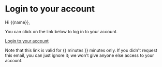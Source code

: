 # Login to your account

Hi {{name}},

You can click on the link below to log in to your account.

<a href="{{ link }}" class="btn btn-primary">Login to your account</a>

Note that this link is valid for {{ minutes }} minutes only. If you didn't request this email, you can just ignore it; we won't give anyone else access to your account.